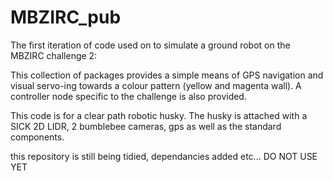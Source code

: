 # MBZIRC_pub
The first iteration of code used on to simulate a ground robot on the MBZIRC challenge 2:

This collection of packages provides a simple means of GPS navigation and visual servo-ing towards a colour pattern (yellow and magenta wall). A controller node specific to the challenge is also provided.

This code is for a clear path robotic husky. The husky is attached with a SICK 2D LIDR, 2 bumblebee cameras, gps as well as the standard components.

this repository is still being tidied, dependancies added etc... 
DO NOT USE YET
